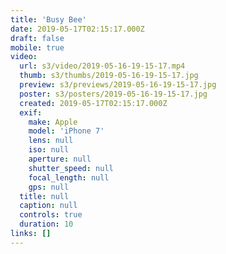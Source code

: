 ```yaml
---
title: 'Busy Bee'
date: 2019-05-17T02:15:17.000Z
draft: false
mobile: true
video:
  url: s3/video/2019-05-16-19-15-17.mp4
  thumb: s3/thumbs/2019-05-16-19-15-17.jpg
  preview: s3/previews/2019-05-16-19-15-17.jpg
  poster: s3/posters/2019-05-16-19-15-17.jpg
  created: 2019-05-17T02:15:17.000Z
  exif:
    make: Apple
    model: 'iPhone 7'
    lens: null
    iso: null
    aperture: null
    shutter_speed: null
    focal_length: null
    gps: null
  title: null
  caption: null
  controls: true
  duration: 10
links: []
---
```



